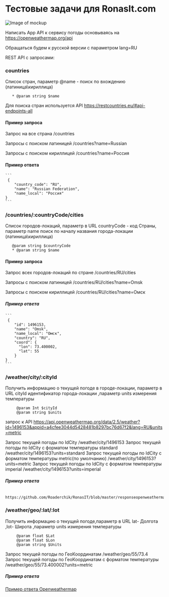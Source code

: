# Тестовые задачи  для  RonasIt.com
![Image of mockup](https://resume.nodejs.website/UP.jpg)

Написать App API к сервису погоды основываясь на https://openweathermap.org/api

Обращаться будем к русской версии с параметром lang=RU 

REST API c запросами:

### countries 
Список стран, параметр @name - поиск по вхождению (латиница\кириллица)
 ```    
    * @param string $name
 ```   
Для поиска стран используется API https://restcountries.eu/#api-endpoints-all

#### Пример запроса

Запрос на все страна /countries

Запросы с поиском латиницей  /countries?name=Russian

Запросы с поиском кириллицей /countries?name=Россия


#### Пример ответа
    ```
     {
        "country_code": "RU",
        "name": "Russian Federation",
        "name_local": "Россия"    
    }
    ```

### /countries/:countryCode/cities 

Список городов-локаций,  параметр в URL countryCode - код Страны, параметр name поиск по началу названия города-локации (латиница\кириллица)

 ``` 
    @param string $countryCode
    * @param string $name
 ```   
#### Пример запроса

Запрос всех городов-локаций по  стране /countries/RU/cities

Запросы с поиском латиницей   /countries/RU/cities?name=Omsk

Запросы с поиском кириллицей  /countries/RU/cities?name=Омск


##### Пример ответа
    ```
     {
        "id": 1496153,
        "name": "Omsk",
        "name_local": "Омск",
        "country": "RU",
        "coord": {
          "lon": 73.400002,
          "lat": 55
        }
    }
    ```
    
### /weather/city/:сityId
Получить информацию о текущей погоде в городе-локации, параметр в URL сityId идентификатор города-локации ,параметр  units измерения температуры
 ``` 
      @param Int $сityId
      @param string $units
 ```
 запрос к API https://api.openweathermap.org/data/2.5/weather?id=1496153&appid=a4cfee3044d5428481b8297bc76d67f2&lang=RU&units=metric
 
 Запрос текущей погоды по IdCity /weather/city/1496153
 Запрос текущей погоды по IdCity c форматом температуры standard   /weather/city/1496153?units=standard 
 Запрос текущей погоды по IdCity c форматом температуры metric(по умолчанию)   /weather/city/1496153?units=metric 
 Запрос текущей погоды по IdCity c форматом температуры imperial   /weather/city/1496153?units=imperial
 
 ##### Пример ответа
  ```
     https://github.com/Roaderchik/RonasIT/blob/master/responseopenweathermap.md
   ```
   
 ### /weather/geo/:lat/:lot 
 Получить информацию о текущей погоде,параметр в URL lat- Долгота ,lot- Широта ,параметр  units измерения температуры
 ```  
      @param float $Lat
      @param float $Lon    
      @param string $Units
 ```
 
Запрос текущей погоды по ГеоКоординатам /weather/geo/55/73.4
Запрос текущей погоды по ГеоКоординатам c форматом температуры  /weather/geo/55/73.400002?units=metric

 ##### Пример ответа
 
 [Пример ответа Оpenweathermap](https://github.com/Roaderchik/RonasIT/blob/master/responseopenweathermap.md "Пример ответа Оpenweathermap")
 

